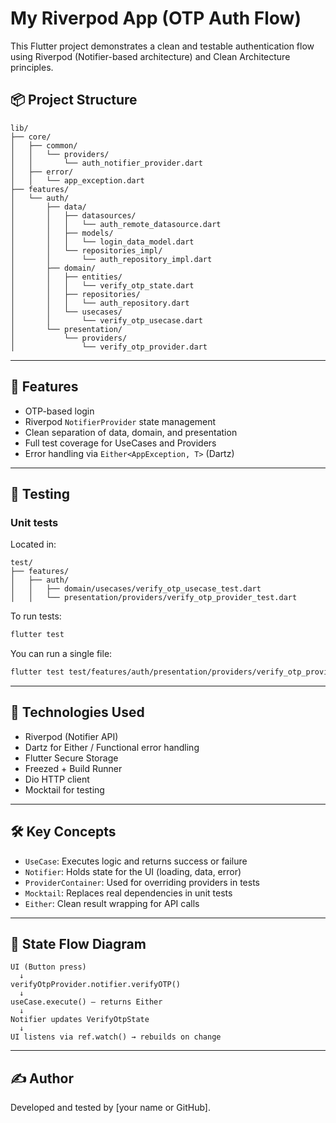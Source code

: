 
# My Riverpod App (OTP Auth Flow)

This Flutter project demonstrates a clean and testable authentication flow using Riverpod (Notifier-based architecture) and Clean Architecture principles.

## 📦 Project Structure

```
lib/
├── core/
│   ├── common/
│   │   └── providers/
│   │       └── auth_notifier_provider.dart
│   ├── error/
│   │   └── app_exception.dart
├── features/
│   └── auth/
│       ├── data/
│       │   ├── datasources/
│       │   │   └── auth_remote_datasource.dart
│       │   ├── models/
│       │   │   └── login_data_model.dart
│       │   └── repositories_impl/
│       │       └── auth_repository_impl.dart
│       ├── domain/
│       │   ├── entities/
│       │   │   └── verify_otp_state.dart
│       │   ├── repositories/
│       │   │   └── auth_repository.dart
│       │   └── usecases/
│       │       └── verify_otp_usecase.dart
│       └── presentation/
│           └── providers/
│               └── verify_otp_provider.dart
```

---

## 🚀 Features

- OTP-based login
- Riverpod `NotifierProvider` state management
- Clean separation of data, domain, and presentation
- Full test coverage for UseCases and Providers
- Error handling via `Either<AppException, T>` (Dartz)

---

## 🧪 Testing

### Unit tests

Located in:

```
test/
├── features/
│   ├── auth/
│   │   ├── domain/usecases/verify_otp_usecase_test.dart
│   │   └── presentation/providers/verify_otp_provider_test.dart
```

To run tests:

```bash
flutter test
```

You can run a single file:

```bash
flutter test test/features/auth/presentation/providers/verify_otp_provider_test.dart
```

---

## 🧠 Technologies Used

- Riverpod (Notifier API)
- Dartz for Either / Functional error handling
- Flutter Secure Storage
- Freezed + Build Runner
- Dio HTTP client
- Mocktail for testing

---

## 🛠 Key Concepts

- `UseCase`: Executes logic and returns success or failure
- `Notifier`: Holds state for the UI (loading, data, error)
- `ProviderContainer`: Used for overriding providers in tests
- `Mocktail`: Replaces real dependencies in unit tests
- `Either`: Clean result wrapping for API calls

---

## 🔄 State Flow Diagram

```
UI (Button press)
  ↓
verifyOtpProvider.notifier.verifyOTP()
  ↓
useCase.execute() — returns Either
  ↓
Notifier updates VerifyOtpState
  ↓
UI listens via ref.watch() → rebuilds on change
```

---

## ✍️ Author

Developed and tested by [your name or GitHub].

